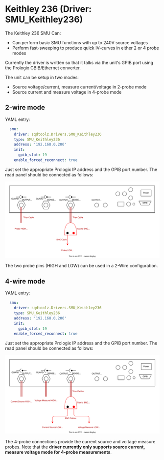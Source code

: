 # Keithley 236 (Driver: SMU_Keithley236)

The Keithley 236 SMU Can:
- Can perform basic SMU functions with up to 240V source voltages
- Perform fast-sweeping to produce quick IV-curves in either 2 or 4 probe modes

Currently the driver is written so that it talks via the unit's GPIB port using the Prologix GBIB/Ethernet converter.

The unit can be setup in two modes:
- Source voltage/current, measure current/voltage in 2-probe mode
- Source current and measure voltage in 4-probe mode

## 2-wire mode

YAML entry:

```yaml
  smu:
    driver: sqdtoolz.Drivers.SMU_Keithley236
    type: SMU_Keithley236
    address: '192.168.0.200'
    init:
      gpib_slot: 19
    enable_forced_reconnect: true
```

Just set the appropriate Prologix IP address and the GPIB port number. The read panel should be connected as follows:

![My Diagram3](Keithley_236_2Wire.drawio.svg)

The two probe pins (HIGH and LOW) can be used in a 2-Wire configuration.

## 4-wire mode

YAML entry:

```yaml
  smu:
    driver: sqdtoolz.Drivers.SMU_Keithley236
    type: SMU_Keithley236
    address: '192.168.0.200'
    init:
      gpib_slot: 19
    enable_forced_reconnect: true
```

Just set the appropriate Prologix IP address and the GPIB port number. The read panel should be connected as follows:

![My Diagram3](Keithley_236_4Wire.drawio.svg)

The 4-probe connections provide the current source and voltage measure probes. Note that the **driver currently only supports source current, measure voltage mode for 4-probe measurements**.
